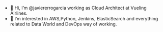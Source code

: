 - 👋 Hi, I’m @javiererrogarcia working as Cloud Architect at Vueling Airlines.
- 👀 I’m interested in AWS,Python, Jenkins, ElasticSearch and everything related to Data World and DevOps way of working.


